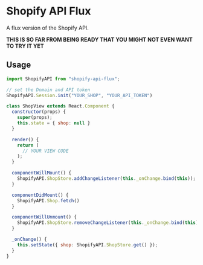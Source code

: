 # Shopify API Flux

A flux version of the Shopify API.

**THIS IS SO FAR FROM BEING READY THAT YOU MIGHT NOT EVEN WANT TO TRY IT YET**

## Usage

```javascript
import ShopifyAPI from "shopify-api-flux";

// set the Domain and API token
ShopifyAPI.Session.init("YOUR_SHOP", "YOUR_API_TOKEN")

class ShopView extends React.Component {
  constructor(props) {
    super(props);
    this.state = { shop: null }
  }

  render() {
    return (
      // YOUR VIEW CODE
    );
  }

  componentWillMount() {
    ShopifyAPI.ShopStore.addChangeListener(this._onChange.bind(this));
  }

  componentDidMount() {
    ShopifyAPI.Shop.fetch()
  }

  componentWillUnmount() {
    ShopifyAPI.ShopStore.removeChangeListener(this._onChange.bind(this));
  }

  _onChange() {
    this.setState({ shop: ShopifyAPI.ShopStore.get() });
  }
}
```
